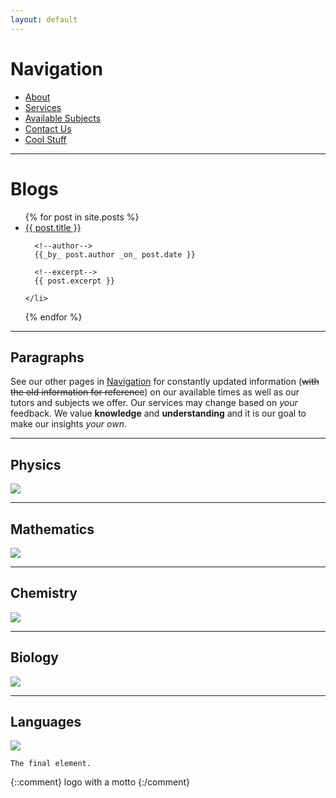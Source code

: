 ```yaml
---
layout: default
---
```


# [](#Navigation)Navigation

* [About](about)
* [Services](services)
* [Available Subjects](available-subjects)
* [Contact Us](contact-us)
* [Cool Stuff](cool-stuff)

* * *
# [](#Blogs)Blogs

<ul>
   {% for post in site.posts %}
    <li>
      <a href="{{ post.url }}">{{ post.title }}</a>
          
      <!--author-->  
      {{_by_ post.author _on_ post.date }}
      
      <!--excerpt-->
      {{ post.excerpt }}

    </li>
  {% endfor %}
</ul>

* * *
## [](#Paragraphs)Paragraphs

See our other pages in [Navigation](#navigation) for constantly updated information (~~with the old information for reference~~) on our available times as well as our tutors and subjects we offer.
Our services may change based on _your_ feedback. We value **knowledge** and **understanding** and it is our goal to make our insights _your own_.

* * *
## [](#Physics)Physics
![](https://cdn.rawgit.com/HelloBeastie/HelloBeastie.github.io/master/_includes/Tesla%20Coil.jpg)

* * *
## [](#Mathematics)Mathematics
![](https://cdn.rawgit.com/HelloBeastie/HelloBeastie.github.io/master/_includes/Mathematics.jpg)

* * *
## [](#Chemistry)Chemistry
![](https://cdn.rawgit.com/HelloBeastie/HelloBeastie.github.io/master/_includes/Molecule.png)

* * *
## [](#Biology)Biology
![](https://cdn.rawgit.com/HelloBeastie/HelloBeastie.github.io/master/_includes/Microorganism.jpg)

* * *
## [](#Languages)Languages
![](https://cdn.rawgit.com/HelloBeastie/HelloBeastie.github.io/master/_includes/Languages.jpg)

```
The final element.
```
{::comment}
logo with a motto
{:/comment}